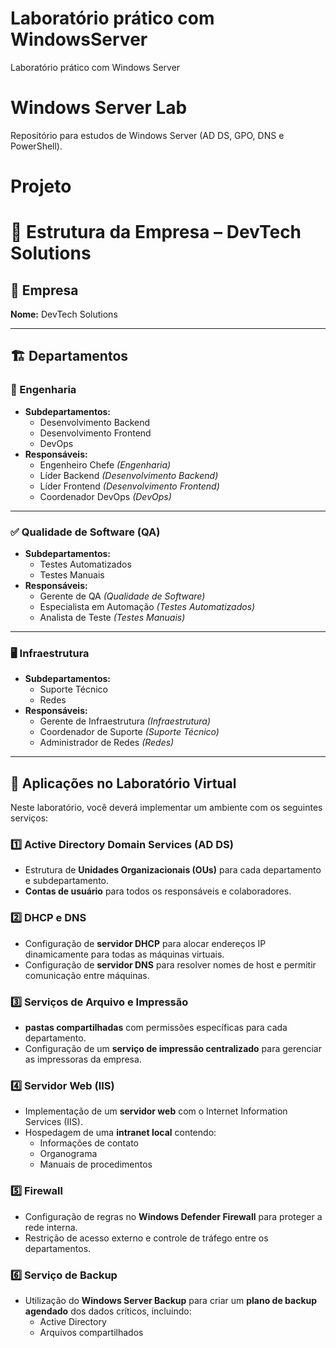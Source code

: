 # Laboratório prático com WindowsServer
Laboratório prático com Windows Server

# Windows Server Lab  
Repositório para estudos de Windows Server (AD DS, GPO, DNS e PowerShell).  

# Projeto

# 🏢 Estrutura da Empresa – DevTech Solutions

## 📌 Empresa
**Nome:** DevTech Solutions  

---

## 🏗 Departamentos

### 🔧 Engenharia  
- **Subdepartamentos:**  
  - Desenvolvimento Backend  
  - Desenvolvimento Frontend  
  - DevOps  
- **Responsáveis:**  
  - Engenheiro Chefe *(Engenharia)*  
  - Líder Backend *(Desenvolvimento Backend)*  
  - Líder Frontend *(Desenvolvimento Frontend)*  
  - Coordenador DevOps *(DevOps)*  

---

### ✅ Qualidade de Software (QA)  
- **Subdepartamentos:**  
  - Testes Automatizados  
  - Testes Manuais  
- **Responsáveis:**  
  - Gerente de QA *(Qualidade de Software)*  
  - Especialista em Automação *(Testes Automatizados)*  
  - Analista de Teste *(Testes Manuais)*  

---

### 🖥 Infraestrutura  
- **Subdepartamentos:**  
  - Suporte Técnico  
  - Redes  
- **Responsáveis:**  
  - Gerente de Infraestrutura *(Infraestrutura)*  
  - Coordenador de Suporte *(Suporte Técnico)*  
  - Administrador de Redes *(Redes)*  

---

## 🧪 Aplicações no Laboratório Virtual

Neste laboratório, você deverá implementar um ambiente com os seguintes serviços:

### 1️⃣ Active Directory Domain Services (AD DS)  
- Estrutura de **Unidades Organizacionais (OUs)** para cada departamento e subdepartamento.  
- **Contas de usuário** para todos os responsáveis e colaboradores.  

### 2️⃣ DHCP e DNS  
- Configuração de **servidor DHCP** para alocar endereços IP dinamicamente para todas as máquinas virtuais.  
- Configuração de **servidor DNS** para resolver nomes de host e permitir comunicação entre máquinas.  

### 3️⃣ Serviços de Arquivo e Impressão  
- **pastas compartilhadas** com permissões específicas para cada departamento.  
- Configuração de um **serviço de impressão centralizado** para gerenciar as impressoras da empresa.  

### 4️⃣ Servidor Web (IIS)  
- Implementação de um **servidor web** com o Internet Information Services (IIS).  
- Hospedagem de uma **intranet local** contendo:  
  - Informações de contato  
  - Organograma  
  - Manuais de procedimentos  

### 5️⃣ Firewall  
- Configuração de regras no **Windows Defender Firewall** para proteger a rede interna.  
- Restrição de acesso externo e controle de tráfego entre os departamentos.  

### 6️⃣ Serviço de Backup  
- Utilização do **Windows Server Backup** para criar um **plano de backup agendado** dos dados críticos, incluindo:  
  - Active Directory  
  - Arquivos compartilhados  

